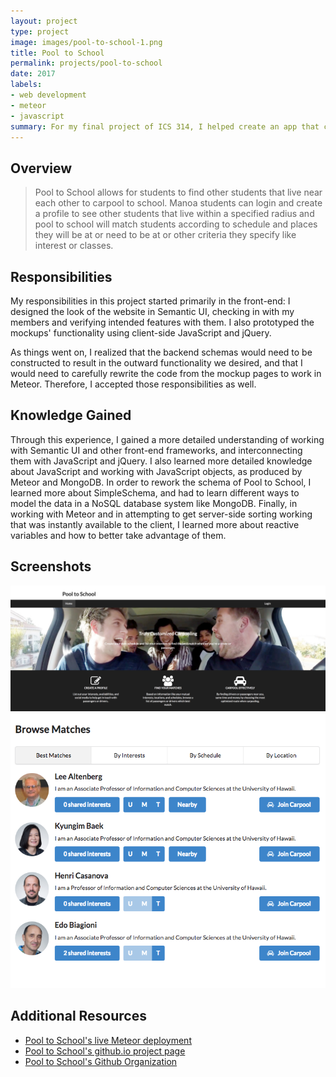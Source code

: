 ```yaml
---
layout: project
type: project
image: images/pool-to-school-1.png
title: Pool to School
permalink: projects/pool-to-school
date: 2017
labels:
- web development
- meteor
- javascript
summary: For my final project of ICS 314, I helped create an app that could be used for a local carpool service.
---
```


## Overview

> Pool to School allows for students to find other students that live near each other to carpool to school. Manoa students can login and create a profile to see other students that live within a specified radius and pool to school will match students according to schedule and places they will be at or need to be at or other criteria they specify like interest or classes.

## Responsibilities

My responsibilities in this project started primarily in the front-end: I designed the look of the website in Semantic UI, checking in with my members and verifying intended features with them. I also prototyped the mockups' functionality using client-side JavaScript and jQuery. 

As things went on, I realized that the backend schemas would need to be constructed to result in the outward functionality we desired, and that I would need to carefully rewrite the code from the mockup pages to work in Meteor. Therefore, I accepted those responsibilities as well.

## Knowledge Gained

Through this experience, I gained a more detailed understanding of working with Semantic UI and other front-end frameworks, and interconnecting them with JavaScript and jQuery. I also learned more detailed knowledge about JavaScript and working with JavaScript objects, as produced by Meteor and MongoDB. In order to rework the schema of Pool to School, I learned more about SimpleSchema, and had to learn different ways to model the data in a NoSQL database system like MongoDB. Finally, in working with Meteor and in attempting to get server-side sorting working that was instantly available to the client, I learned more about reactive variables and how to better take advantage of them.

## Screenshots

<img class="ui image rounded" src="../images/pool-to-school-1.png">
<img class="ui image rounded" src="../images/pool-to-school-2.png">

## Additional Resources

- [Pool to School's live Meteor deployment](https://pooltoschool.meteorapp.com/)
- [Pool to School's github.io project page](https://pool-tp-school.github.io/)
- [Pool to School's Github Organization](https://github.com/pool-to-school/)
